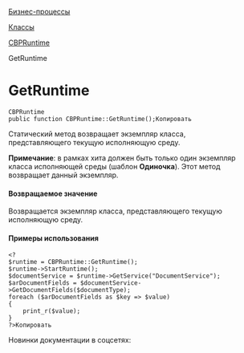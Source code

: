 [Бизнес-процессы](/api_help/bizproc/index.php)

[Классы](/api_help/bizproc/bizproc_classes/index.php)

[CBPRuntime](/api_help/bizproc/bizproc_classes/CBPRuntime/index.php)

GetRuntime

GetRuntime
==========

```
CBPRuntime
public function CBPRuntime::GetRuntime();Копировать
```

Статический метод возвращает экземпляр класса, представляющего текущую исполняющую среду.

**Примечание**: в рамках хита должен быть только один экземпляр класса исполняющей среды (шаблон **Одиночка**). Этот метод возвращает данный экземпляр.

#### Возвращаемое значение

Возвращается экземпляр класса, представляющего текущую исполняющую среду.

#### Примеры использования

```
<?
$runtime = CBPRuntime::GetRuntime();
$runtime->StartRuntime();
$documentService = $runtime->GetService("DocumentService");
$arDocumentFields = $documentService->GetDocumentFields($documentType);
foreach ($arDocumentFields as $key => $value)
{
	print_r($value);
}
?>Копировать
```

Новинки документации в соцсетях: